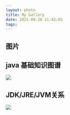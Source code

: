 ```yaml
---
layout: photo
title: My Gallery
date: 2021-09-28 11:42:02
tags:
---
```

## 图片
<!-- more -->
## java 基础知识图谱 
![](https://gitee.com/lingzhexi/blogImage/raw/master/2021/09/24/202109272113401.png)

## JDK/JRE/JVM关系
![](https://gitee.com/lingzhexi/blogImage/raw/master/2021/09/22/202109221132375.png)
